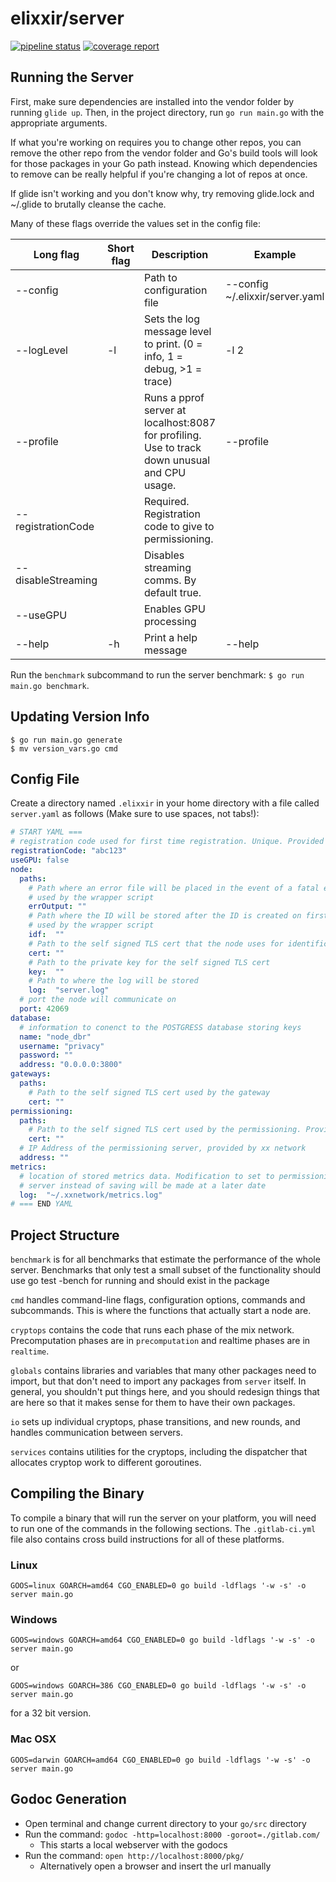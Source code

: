 # elixxir/server

[![pipeline status](https://gitlab.com/elixxir/server/badges/master/pipeline.svg)](https://gitlab.com/elixxir/server/commits/master)
[![coverage report](https://gitlab.com/elixxir/server/badges/master/coverage.svg)](https://gitlab.com/elixxir/server/commits/master)

## Running the Server

First, make sure dependencies are installed into the vendor folder by running
`glide up`. Then, in the project directory, run `go run main.go` with the
appropriate arguments.

If what you're working on requires you to change other repos, you can remove
the other repo from the vendor folder and Go's build tools will look for those
packages in your Go path instead. Knowing which dependencies to remove can be
really helpful if you're changing a lot of repos at once.

If glide isn't working and you don't know why, try removing glide.lock and
~/.glide to brutally cleanse the cache.

Many of these flags override the values set in the config file:

|Long flag|Short flag|Description|Example|
|---|---|---|---|
|--config| |Path to configuration file|--config ~/.elixxir/server.yaml|
|--logLevel|-l|Sets the log message level to print. (0 = info, 1 = debug, >1 = trace)|-l 2|
|--profile| |Runs a pprof server at localhost:8087 for profiling. Use to track down unusual and CPU usage.|--profile|
|--registrationCode| |Required.  Registration code to give to permissioning.| |
|--disableStreaming| |Disables streaming comms. By default true.| |
|--useGPU| |Enables GPU processing| |
|--help|-h|Print a help message|--help|

Run the `benchmark` subcommand to run the server benchmark: `$ go run main.go benchmark`.

## Updating Version Info
```
$ go run main.go generate 
$ mv version_vars.go cmd
```

## Config File

Create a directory named `.elixxir` in your home directory with a file 
called `server.yaml` as follows (Make sure to use spaces, not tabs!):

``` yaml
# START YAML ===
# registration code used for first time registration. Unique. Provided by xx network
registrationCode: "abc123"
useGPU: false
node:
  paths:
    # Path where an error file will be placed in the event of a fatal error
    # used by the wrapper script
    errOutput: ""
    # Path where the ID will be stored after the ID is created on first run
    # used by the wrapper script
    idf:  ""
    # Path to the self signed TLS cert that the node uses for identification
    cert: ""
    # Path to the private key for the self signed TLS cert 
    key:  ""
    # Path to where the log will be stored
    log:  "server.log"
  # port the node will communicate on
  port: 42069
database:
  # information to conenct to the POSTGRESS database storing keys
  name: "node_dbr"
  username: "privacy"
  password: ""
  address: "0.0.0.0:3800"
gateways:
  paths:
    # Path to the self signed TLS cert used by the gateway
    cert: ""
permissioning:
  paths:
    # Path to the self signed TLS cert used by the permissioning. Provided by xx network
    cert: ""
  # IP Address of the permissioning server, provided by xx network
  address: ""
metrics:
  # location of stored metrics data. Modification to set to permissioning
  # server instead of saving will be made at a later date
  log:  "~/.xxnetwork/metrics.log"
# === END YAML
```

## Project Structure

`benchmark` is for all benchmarks that estimate the performance of the whole 
server. Benchmarks that only test a small subset of the functionality should 
use go test -bench for running and should exist in the package

`cmd` handles command-line flags, configuration options, commands and 
subcommands. This is where the functions that actually start a node are.

`cryptops` contains the code that runs each phase of the mix network. 
Precomputation phases are in `precomputation` and realtime phases are in 
`realtime`.

`globals` contains libraries and variables that many other packages need to 
import, but that don't need to import any packages from `server` itself. In 
general, you shouldn't put things here, and you should redesign things that 
are here so that it makes sense for them to have their own packages.

`io` sets up individual cryptops, phase transitions, and new rounds, and 
handles communication between servers.

`services` contains utilities for the cryptops, including the dispatcher that
allocates cryptop work to different goroutines.

## Compiling the Binary

To compile a binary that will run the server on your platform,
you will need to run one of the commands in the following sections.
The `.gitlab-ci.yml` file also contains cross build instructions
for all of these platforms.

### Linux

```
GOOS=linux GOARCH=amd64 CGO_ENABLED=0 go build -ldflags '-w -s' -o server main.go
```

### Windows

```
GOOS=windows GOARCH=amd64 CGO_ENABLED=0 go build -ldflags '-w -s' -o server main.go
```

or

```
GOOS=windows GOARCH=386 CGO_ENABLED=0 go build -ldflags '-w -s' -o server main.go
```

for a 32 bit version.

### Mac OSX

```
GOOS=darwin GOARCH=amd64 CGO_ENABLED=0 go build -ldflags '-w -s' -o server main.go
```

## Godoc Generation


- Open terminal and change current directory to your `go/src` directory
- Run the command: `godoc -http=localhost:8000 -goroot=./gitlab.com/`
  - This starts a local webserver with the godocs
- Run the command: `open http://localhost:8000/pkg/`
  - Alternatively open a browser and insert the url manually

